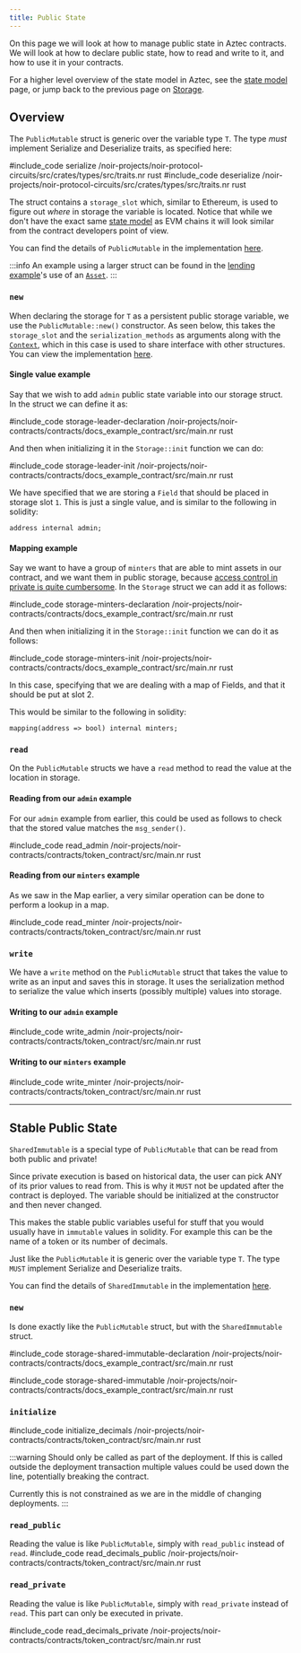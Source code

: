 ```yaml
---
title: Public State
---
```


On this page we will look at how to manage public state in Aztec contracts. We will look at how to declare public state, how to read and write to it, and how to use it in your contracts.

For a higher level overview of the state model in Aztec, see the [state model](../../../../learn/concepts/hybrid_state/main.md) page, or jump back to the previous page on [Storage](./main.md).

## Overview

The `PublicMutable` struct is generic over the variable type `T`. The type _must_ implement Serialize and Deserialize traits, as specified here:

#include_code serialize /noir-projects/noir-protocol-circuits/src/crates/types/src/traits.nr rust
#include_code deserialize /noir-projects/noir-protocol-circuits/src/crates/types/src/traits.nr rust

The struct contains a `storage_slot` which, similar to Ethereum, is used to figure out _where_ in storage the variable is located. Notice that while we don't have the exact same [state model](../../../../learn/concepts/hybrid_state/main.md) as EVM chains it will look similar from the contract developers point of view.

You can find the details of `PublicMutable` in the implementation [here](https://github.com/AztecProtocol/aztec-packages/blob/#include_aztec_version/noir-projects/aztec-nr/aztec/src/state_vars/public_state.nr).

:::info
An example using a larger struct can be found in the [lending example](https://github.com/AztecProtocol/aztec-packages/tree/master/noir-projects/noir-contracts/contracts/lending_contract)'s use of an [`Asset`](https://github.com/AztecProtocol/aztec-packages/tree/#include_aztec_version/noir-projects/noir-contracts/contracts/lending_contract/src/asset.nr).
:::

### `new`

When declaring the storage for `T` as a persistent public storage variable, we use the `PublicMutable::new()` constructor. As seen below, this takes the `storage_slot` and the `serialization_methods` as arguments along with the [`Context`](../../writing_contracts/functions/context.md), which in this case is used to share interface with other structures. You can view the implementation [here](https://github.com/AztecProtocol/aztec-packages/blob/#include_aztec_version/noir-projects/aztec-nr/aztec/src/state_vars/public_state.nr).

#### Single value example

Say that we wish to add `admin` public state variable into our storage struct. In the struct we can define it as:

#include_code storage-leader-declaration /noir-projects/noir-contracts/contracts/docs_example_contract/src/main.nr rust

And then when initializing it in the `Storage::init` function we can do:

#include_code storage-leader-init /noir-projects/noir-contracts/contracts/docs_example_contract/src/main.nr rust

We have specified that we are storing a `Field` that should be placed in storage slot `1`. This is just a single value, and is similar to the following in solidity:

```solidity
address internal admin;
```

#### Mapping example

Say we want to have a group of `minters` that are able to mint assets in our contract, and we want them in public storage, because [access control in private is quite cumbersome](../../../../learn/concepts/communication/cross_chain_calls.md#a-note-on-l2-access-control). In the `Storage` struct we can add it as follows:

#include_code storage-minters-declaration /noir-projects/noir-contracts/contracts/docs_example_contract/src/main.nr rust

And then when initializing it in the `Storage::init` function we can do it as follows:

#include_code storage-minters-init /noir-projects/noir-contracts/contracts/docs_example_contract/src/main.nr rust

In this case, specifying that we are dealing with a map of Fields, and that it should be put at slot 2.

This would be similar to the following in solidity:

```solidity
mapping(address => bool) internal minters;
```

### `read`

On the `PublicMutable` structs we have a `read` method to read the value at the location in storage.

#### Reading from our `admin` example

For our `admin` example from earlier, this could be used as follows to check that the stored value matches the `msg_sender()`.

#include_code read_admin /noir-projects/noir-contracts/contracts/token_contract/src/main.nr rust

#### Reading from our `minters` example

As we saw in the Map earlier, a very similar operation can be done to perform a lookup in a map.

#include_code read_minter /noir-projects/noir-contracts/contracts/token_contract/src/main.nr rust

### `write`

We have a `write` method on the `PublicMutable` struct that takes the value to write as an input and saves this in storage. It uses the serialization method to serialize the value which inserts (possibly multiple) values into storage.

#### Writing to our `admin` example

#include_code write_admin /noir-projects/noir-contracts/contracts/token_contract/src/main.nr rust

#### Writing to our `minters` example

#include_code write_minter /noir-projects/noir-contracts/contracts/token_contract/src/main.nr rust

---

## Stable Public State

`SharedImmutable` is a special type of `PublicMutable` that can be read from both public and private!

Since private execution is based on historical data, the user can pick ANY of its prior values to read from. This is why it `MUST` not be updated after the contract is deployed. The variable should be initialized at the constructor and then never changed.

This makes the stable public variables useful for stuff that you would usually have in `immutable` values in solidity. For example this can be the name of a token or its number of decimals.

Just like the `PublicMutable` it is generic over the variable type `T`. The type `MUST` implement Serialize and Deserialize traits.

You can find the details of `SharedImmutable` in the implementation [here](https://github.com/AztecProtocol/aztec-packages/blob/#include_aztec_version/noir-projects/aztec-nr/aztec/src/state_vars/shared_immutable.nr).

### `new`

Is done exactly like the `PublicMutable` struct, but with the `SharedImmutable` struct.

#include_code storage-shared-immutable-declaration /noir-projects/noir-contracts/contracts/docs_example_contract/src/main.nr rust

#include_code storage-shared-immutable /noir-projects/noir-contracts/contracts/docs_example_contract/src/main.nr rust

### `initialize`

#include_code initialize_decimals /noir-projects/noir-contracts/contracts/token_contract/src/main.nr rust

:::warning Should only be called as part of the deployment.
If this is called outside the deployment transaction multiple values could be used down the line, potentially breaking the contract.

Currently this is not constrained as we are in the middle of changing deployments.
:::

### `read_public`

Reading the value is like `PublicMutable`, simply with `read_public` instead of `read`.
#include_code read_decimals_public /noir-projects/noir-contracts/contracts/token_contract/src/main.nr rust

### `read_private`

Reading the value is like `PublicMutable`, simply with `read_private` instead of `read`. This part can only be executed in private.

#include_code read_decimals_private /noir-projects/noir-contracts/contracts/token_contract/src/main.nr rust
